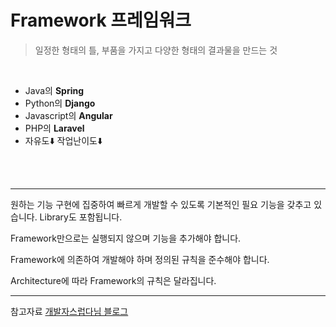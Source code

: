 # **Framework 프레임워크**

> 일정한 형태의 틀, 부품을 가지고 다양한 형태의 결과물을 만드는 것

<br/>

- Java의 **Spring**
- Python의 **Django**
- Javascript의 **Angular**
- PHP의 **Laravel**
- 자유도⬇️ 작업난이도⬇️

<br/>
<br/>

---

원하는 기능 구현에 집중하여 빠르게 개발할 수 있도록 기본적인 필요 기능을 갖추고 있습니다. Library도 포함됩니다.

Framework만으로는 실행되지 않으며 기능을 추가해야 합니다.

Framework에 의존하여 개발해야 하며 정의된 규칙을 준수해야 합니다.

Architecture에 따라 Framework의 규칙은 달라집니다.

---

참고자료
[개발자스럽다님 블로그](https://blog.gaerae.com/2016/11/what-is-library-and-framework-and-architecture-and-platform.html)
